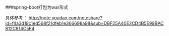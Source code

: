 
###spring-boot打包为war形式

具体参考：
    http://note.youdao.com/noteshare?id=f4a3d19c1ed568f21dfeb1e366698a98&sub=DBF25A40E2CD4B5E99BAC812C814C5F4
